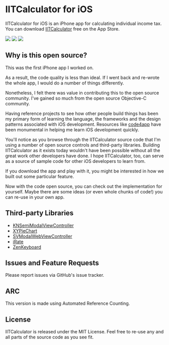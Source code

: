 IITCalculator for iOS
===============

IITCalculator for iOS is an iPhone app for calculating individual income tax. You can download [IITCalculator](https://itunes.apple.com/cn/app/id572384891?mt=8) free on the App Store. 

![](http://a1281.phobos.apple.com/us/r1000/096/Purple/v4/7b/3b/c6/7b3bc63e-5afb-08fd-ace6-9472cc57f6bc/mzl.xnnlzvyv.320x480-75.jpg)
![](http://a848.phobos.apple.com/us/r1000/097/Purple/v4/30/8e/a6/308ea6b8-4915-a7b0-714b-1dd3a47dfe68/mzl.qguscfjd.320x480-75.jpg)
![](http://a1536.phobos.apple.com/us/r1000/107/Purple/v4/ec/f1/9a/ecf19aac-234b-1d13-e8e9-c7884815028e/mzl.cubzlvsv.320x480-75.jpg)


## Why is this open source?

This was the first iPhone app I worked on. 

As a result, the code quality is less than ideal. If I went back and re-wrote the whole app, I would do a number of things differently. 

Nonetheless, I felt there was value in contributing this to the open source community. I've gained so much from the open source Objective-C community. 

Having reference projects to see how other people build things has been my primary form of learning the language, the frameworks and the design patterns associated with iOS development. Resources like [code4app](http://code4app.com/) have been monumental in helping me learn iOS development quickly. 

You'll notice as you browse through the IITCalculator source code that I'm using a number of open source controls and third-party libraries. 
Building IITCalculator as it exists today wouldn't have been possible without all the great work other developers have done. I hope IITCalculator, too, can serve as a source of sample code for other iOS developers to learn from. 

If you download the app and play with it, you might be interested in how we built out some particular feature. 

Now with the code open source, you can check out the implementation for yourself. Maybe there are some ideas (or even whole chunks of code!) you can re-use in your own app.

## Third-party Libraries
*  [KNSemiModalViewController](https://github.com/kentnguyen/KNSemiModalViewController)
*	[XYPieChart](https://github.com/xyfeng/XYPieChart)
*	[SVModalWebViewController](https://github.com/samvermette/SVWebViewController)
*	[iRate](https://github.com/nicklockwood/iRate)
*	[ZenKeyboard](https://github.com/nickevin/ZenKeyboard)

## Issues and Feature Requests

Please report issues via GitHub's issue tracker.

## ARC

This version is made using Automated Reference Counting.

## License

IITCalculator is released under the MIT License. Feel free to re-use any and all parts of the source code as you see fit.




